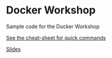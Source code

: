 # Docker Workshop

Sample code for the Docker Workshop

[See the cheat-sheet for quick commands](cheat-sheet.md)

[Slides](https://speakerdeck.com/akalipetis/getting-started-with-docker)
